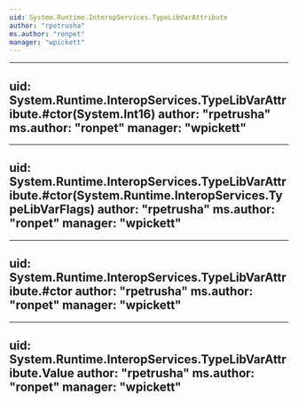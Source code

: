 ```yaml
---
uid: System.Runtime.InteropServices.TypeLibVarAttribute
author: "rpetrusha"
ms.author: "ronpet"
manager: "wpickett"
---
```


---
uid: System.Runtime.InteropServices.TypeLibVarAttribute.#ctor(System.Int16)
author: "rpetrusha"
ms.author: "ronpet"
manager: "wpickett"
---

---
uid: System.Runtime.InteropServices.TypeLibVarAttribute.#ctor(System.Runtime.InteropServices.TypeLibVarFlags)
author: "rpetrusha"
ms.author: "ronpet"
manager: "wpickett"
---

---
uid: System.Runtime.InteropServices.TypeLibVarAttribute.#ctor
author: "rpetrusha"
ms.author: "ronpet"
manager: "wpickett"
---

---
uid: System.Runtime.InteropServices.TypeLibVarAttribute.Value
author: "rpetrusha"
ms.author: "ronpet"
manager: "wpickett"
---
